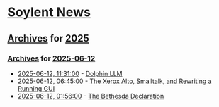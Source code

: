 # [Soylent News](../../../README.md)

## [Archives](../../index.md) for [2025](../index.md)

### [Archives](../../index.md) for [2025-06-12](index.md)

* [2025-06-12, 11:31:00](https://soylentnews.org/article.pl?sid=25/06/10/2233256&from=rss) - [Dolphin LLM](https://soylentnews.org/article.pl?sid=25/06/10/2233256&from=rss)
* [2025-06-12, 06:45:00](https://soylentnews.org/article.pl?sid=25/06/11/0156201&from=rss) - [The Xerox Alto, Smalltalk, and Rewriting a Running GUI](https://soylentnews.org/article.pl?sid=25/06/11/0156201&from=rss)
* [2025-06-12, 01:56:00](https://soylentnews.org/article.pl?sid=25/06/11/0154240&from=rss) - [The Bethesda Declaration](https://soylentnews.org/article.pl?sid=25/06/11/0154240&from=rss)
